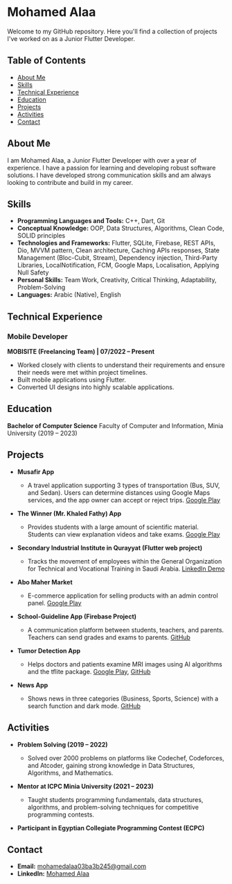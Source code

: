 # Mohamed Alaa

Welcome to my GitHub repository. Here you'll find a collection of projects I've worked on as a Junior Flutter Developer.

## Table of Contents

- [About Me](#about-me)
- [Skills](#skills)
- [Technical Experience](#technical-experience)
- [Education](#education)
- [Projects](#projects)
- [Activities](#activities)
- [Contact](#contact)

## About Me

I am Mohamed Alaa, a Junior Flutter Developer with over a year of experience. I have a passion for learning and developing robust software solutions. I have developed strong communication skills and am always looking to contribute and build in my career.

## Skills

- **Programming Languages and Tools:** C++, Dart, Git
- **Conceptual Knowledge:** OOP, Data Structures, Algorithms, Clean Code, SOLID principles
- **Technologies and Frameworks:** Flutter, SQLite, Firebase, REST APIs, Dio, MVVM pattern, Clean architecture, Caching APIs responses, State Management (Bloc-Cubit, Stream), Dependency injection, Third-Party Libraries, LocalNotification, FCM, Google Maps, Localisation, Applying Null Safety
- **Personal Skills:** Team Work, Creativity, Critical Thinking, Adaptability, Problem-Solving
- **Languages:** Arabic (Native), English

## Technical Experience

### Mobile Developer
**MOBISITE (Freelancing Team) | 07/2022 – Present**

- Worked closely with clients to understand their requirements and ensure their needs were met within project timelines.
- Built mobile applications using Flutter.
- Converted UI designs into highly scalable applications.

## Education

**Bachelor of Computer Science**
Faculty of Computer and Information, Minia University (2019 – 2023)

## Projects

- **Musafir App**
  - A travel application supporting 3 types of transportation (Bus, SUV, and Sedan). Users can determine distances using Google Maps services, and the app owner can accept or reject trips. [Google Play](https://play.google.com/store/apps/details?id=com.musafir_1234.android.abc)

- **The Winner (Mr. Khaled Fathy) App**
  - Provides students with a large amount of scientific material. Students can view explanation videos and take exams. [Google Play](https://play.google.com/store/apps/details?id=com.thewinner.android.abc)

- **Secondary Industrial Institute in Qurayyat (Flutter web project)**
  - Tracks the movement of employees within the General Organization for Technical and Vocational Training in Saudi Arabia. [LinkedIn Demo](https://www.linkedin.com/posts/mohamed-alaa-03ba3b245_hi-secondary-industrial-institute-in-qurayyat-activity-7156062992357339136-ThJj?utm_source=share&utm_medium=member_android)

- **Abo Maher Market**
  - E-commerce application for selling products with an admin control panel. [Google Play](https://play.google.com/store/apps/details?id=com.abo_maher123.abomaher)

- **School-Guideline App (Firebase Project)**
  - A communication platform between students, teachers, and parents. Teachers can send grades and exams to parents. [GitHub](https://github.com/mohamedAlaamemo/School-Guideline)

- **Tumor Detection App**
  - Helps doctors and patients examine MRI images using AI algorithms and the tflite package. [Google Play](https://play.google.com/store/apps/details?id=com.app.tumor_detection&pli=1), [GitHub](https://github.com/mohamedAlaamemo/Tumor-Detection)

- **News App**
  - Shows news in three categories (Business, Sports, Science) with a search function and dark mode. [GitHub](https://github.com/mohamedAlaamemo/NewsApp)

## Activities

- **Problem Solving (2019 – 2022)**
  - Solved over 2000 problems on platforms like Codechef, Codeforces, and Atcoder, gaining strong knowledge in Data Structures, Algorithms, and Mathematics.

- **Mentor at ICPC Minia University (2021 – 2023)**
  - Taught students programming fundamentals, data structures, algorithms, and problem-solving techniques for competitive programming contests.

- **Participant in Egyptian Collegiate Programming Contest (ECPC)**

## Contact

- **Email:** [mohamedalaa03ba3b245@gmail.com](mailto:mohamedalaa03ba3b245@gmail.com)
- **LinkedIn:** [Mohamed Alaa](https://www.linkedin.com/in/mohamed-alaa-03ba3b245)
